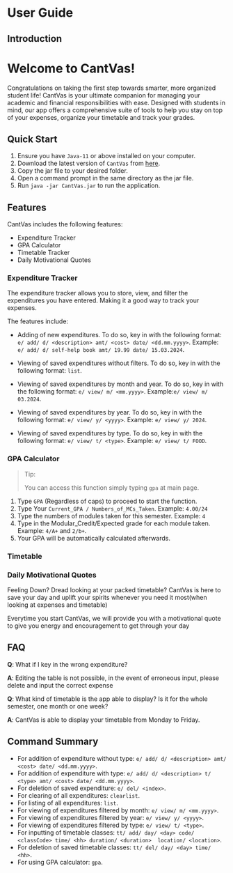 # User Guide

## Introduction

# Welcome to CantVas!

Congratulations on taking the first step towards smarter, more organized 
student life! CantVas is your ultimate companion for managing your academic 
and financial responsibilities with ease. Designed with students in mind, our 
app offers a comprehensive suite of tools to help you stay on top of your 
expenses, organize your timetable and track your grades.

## Quick Start
1. Ensure you have `Java-11` or above installed on your computer.
2. Download the latest version of `CantVas` from [here](https://github.com/AY2324S2-CS2113-W13-3/tp/releases).
3. Copy the jar file to your desired folder.
4. Open a command prompt in the same directory as the jar file.
5. Run `java -jar CantVas.jar` to run the application.

## Features 
CantVas includes the following 
features:
- Expenditure Tracker 
- GPA Calculator
- Timetable Tracker
- Daily Motivational Quotes

### Expenditure Tracker
The expenditure tracker allows you to store, view, and filter the 
expenditures you have entered. Making it a good way to track your 
expenses.

The features include:
- Adding of new expenditures. To do so, key in with the following
  format: `e/ add/ d/ <description> amt/ <cost> date/ <dd.mm.yyyy>`.
Example: `e/ add/ d/ self-help book amt/ 19.99 date/ 15.03.2024`.

- Viewing of saved expenditures without filters. To do so, key in 
  with the following format: `list`.
- Viewing of saved expenditures by month and year. To do so, key in 
  with the following format: `e/ view/ m/ <mm.yyyy>`. 
Example:`e/ view/ m/ 03.2024`.

- Viewing of saved expenditures by year. To do so, key in with the
  following format: `e/ view/ y/ <yyyy>`. Example: `e/ view/ y/ 2024`.

- Viewing of saved expenditures by type. To do so, key in with the
  following format: `e/ view/ t/ <type>`. Example: `e/ view/ t/ FOOD`.

### GPA Calculator
> Tip:
> 
> You can access this function simply typing `gpa` at main page.
1. Type `GPA` (Regardless of caps) to proceed to start the function.
2. Type Your `Current_GPA / Numbers_of_MCs_Taken`. Example: `4.00/24`
3. Type the numbers of modules taken for this semester. Example: `4`
4. Type in the Modular_Credit/Expected grade for each module taken.
Example: `4/A+` and `2/b+`.
5. Your GPA will be automatically calculated afterwards.

### Timetable

### Daily Motivational Quotes
Feeling Down? Dread looking at your packed timetable?
CantVas is here to save your day and uplift your spirits whenever you need it most(when looking at expenses and timetable)

Everytime you start CantVas, we will provide you with a motivational quote to give you energy and
encouragement to get through your day

## FAQ

**Q**: What if I key in the wrong expenditure?

**A**: Editing the table is not possible, in the event of erroneous input, please delete and input the correct expense

**Q**: What kind of timetable is the app able to display? Is it for the whole semester, one month or one week?

**A**: CantVas is able to display your timetable from Monday to Friday.


## Command Summary
- For addition of expenditure without type: `e/ add/ d/ <description> amt/ <cost> date/ <dd.mm.yyyy>`.
- For addition of expenditure with type: `e/ add/ d/ <description> t/ <type> amt/ <cost> date/ <dd.mm.yyyy>`.
- For deletion of saved expenditure: `e/ del/ <index>`.
- For clearing of all expenditures: `clearlist`.
- For listing of all expenditures: `list`.
- For viewing of expenditures filtered by month: `e/ view/ m/ <mm.yyyy>`.
- For viewing of expenditures filtered by year: `e/ view/ y/ <yyyy>`.
- For viewing of expenditures filtered by type: `e/ view/ t/ <type>`.
- For inputting of timetable classes: `tt/ add/ day/ <day> code/ <classCode> time/ <hh> duration/ <duration> 
location/ <location>`.
- For deletion of saved timetable classes: `tt/ del/ day/ <day> time/ <hh>`.
- For using GPA calculator: `gpa`.

